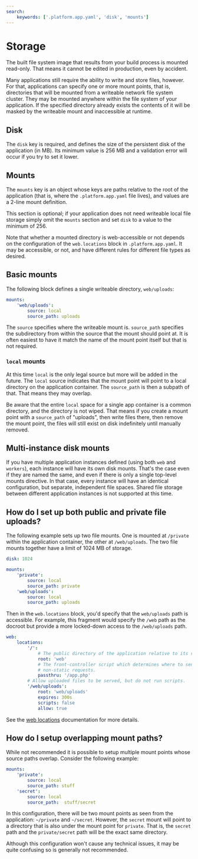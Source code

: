 ```yaml
---
search:
    keywords: ['.platform.app.yaml', 'disk', 'mounts']
---
```


# Storage

The built file system image that results from your build process is mounted read-only.  That means it cannot be edited in production, even by accident.

Many applications still require the ability to write and store files, however.  For that, applications can specify one or more mount points, that is, directories that will be mounted from a writeable network file system cluster.  They may be mounted anywhere within the file system of your application.  If the specified directory already exists the contents of it will be masked by the writeable mount and inaccessible at runtime.

## Disk

The `disk` key is required, and defines the size of the persistent disk of the application (in MB).  Its minimum value is 256 MB and a validation error will occur if you try to set it lower.

## Mounts

The `mounts` key is an object whose keys are paths relative to the root of the application (that is, where the `.platform.app.yaml` file lives), and values are a 2-line mount definition.

This section is optional; if your application does not need writeable local file storage simply omit the `mounts` section and set `disk` to a value to the minimum of 256.

Note that whether a mounted directory is web-accessible or not depends on the configuration of the `web.locations` block in `.platform.app.yaml`.  It may be accessible, or not, and have different rules for different file types as desired.

## Basic mounts

The following block defines a single writeable directory, `web/uploads`:

```yaml
mounts:
    'web/uploads':
        source: local
        source_path: uploads
```

The `source` specifies where the writeable mount is.  `source_path` specifies the subdirectory from within the source that the mount should point at.  It is often easiest to have it match the name of the mount point itself but that is not required.

### `local` mounts

At this time `local` is the only legal source but more will be added in the future.  The `local` source indicates that the mount point will point to a local directory on the application container.  The `source_path` is then a subpath of that.  That means they may overlap.

Be aware that the entire `local` space for a single app container is a common directory, and the directory is not wiped.  That means if you create a mount point with a `source_path` of "uploads", then write files there, then remove the mount point, the files will still exist on disk indefinitely until manually removed.

## Multi-instance disk mounts

If you have multiple application instances defined (using both `web` and `workers`), each instance will have its own disk mounts.  That's the case even if they are named the same, and even if there is only a single top-level mounts directive.  In that case, every instance will have an identical configuration, but separate, independent file spaces.  Shared file storage between different application instances is not supported at this time.

## How do I set up both public and private file uploads?

The following example sets up two file mounts.  One is mounted at `/private` within the application container, the other at `/web/uploads`.  The two file mounts together have a limit of 1024 MB of storage.

```yaml
disk: 1024

mounts:
    'private':
        source: local
        source_path: private
    'web/uploads':
        source: local
        source_path: uploads
```

Then in the `web.locations` block, you'd specify that the `web/uploads` path is accessible.  For example, this fragment would specify the `/web` path as the docroot but provide a more locked-down access to the `/web/uploads` path.

```yaml
web:
    locations:
        '/':
            # The public directory of the application relative to its root.
            root: 'web'
            # The front-controller script which determines where to send
            # non-static requests.
            passthru: '/app.php'
        # Allow uploaded files to be served, but do not run scripts.
        '/web/uploads':
            root: 'web/uploads'
            expires: 300s
            scripts: false
            allow: true
```

See the [web locations](/configuration/app/web.md) documentation for more details.

## How do I setup overlapping mount paths?

While not recommended it is possible to setup multiple mount points whose source paths overlap.  Consider the following example:

```yaml
mounts:
    'private':
        source: local
        source_path: stuff
    'secret':
        source: local
        source_path:  stuff/secret
```

In this configuration, there will be two mount points as seen from the application: `~/private` and `~/secret`.  However, the `secret` mount will point to a directory that is also under the mount point for `private`.  That is, the `secret` path and the `private/secret` path will be the exact same directory.

Although this configuration won't cause any technical issues, it may be quite confusing so is generally not recommended.
